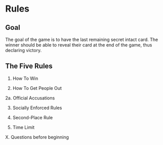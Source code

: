 # Rules

## Goal

The goal of the game is to have the last remaining secret intact card. The winner should be able to reveal their card at the end of the game, thus declaring victory.

## The Five Rules

1. How To Win

2. How To Get People Out

  2a. Official Accusations

3. Socially Enforced Rules

4. Second-Place Rule

5. Time Limit

X. Questions before beginning
